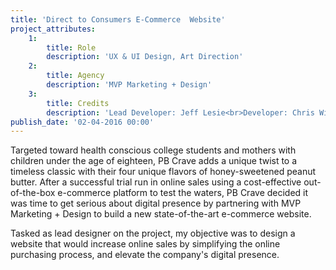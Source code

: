 ```yaml
---
title: 'Direct to Consumers E-Commerce  Website'
project_attributes:
    1:
        title: Role
        description: 'UX & UI Design, Art Direction'
    2:
        title: Agency
        description: 'MVP Marketing + Design'
    3:
        title: Credits
        description: 'Lead Developer: Jeff Lesie<br>Developer: Chris Wilson<br>Photographer: Clement Vaccaro'
publish_date: '02-04-2016 00:00'
---
```


Targeted toward health conscious college students and mothers with children under the age of eighteen, PB Crave adds a unique twist to a timeless classic with their four unique flavors of honey-sweetened peanut butter. After a successful trial run in online sales using a cost-effective out-of-the-box e-commerce platform to test the waters, PB Crave decided it was time to get serious about digital presence by partnering with MVP Marketing + Design to build a new state-of-the-art e-commerce website. 

Tasked as lead designer on the project, my objective was to design a website that would increase online sales by simplifying the online purchasing process, and elevate the company's digital presence. 
